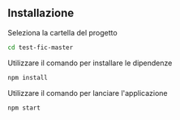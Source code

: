 ## Installazione

Seleziona la cartella del progetto

```bash
cd test-fic-master
```

Utilizzare il comando per installare le dipendenze

```bash
npm install
```

Utilizzare il comando per lanciare l'applicazione

```bash
npm start
```